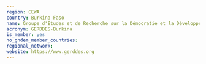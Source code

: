 ```yaml
---
region: CEWA
country: Burkina Faso
name: Groupe d'Etudes et de Recherche sur la Démocratie et la Développement Economique et Social (GERDDES) / Research and Study Group on Democracy and Economic and Social Development
acronym: GERDDES-Burkina
is_member: yes
no_gndem_member_countries:
regional_network:
website: https://www.gerddes.org
---
```

